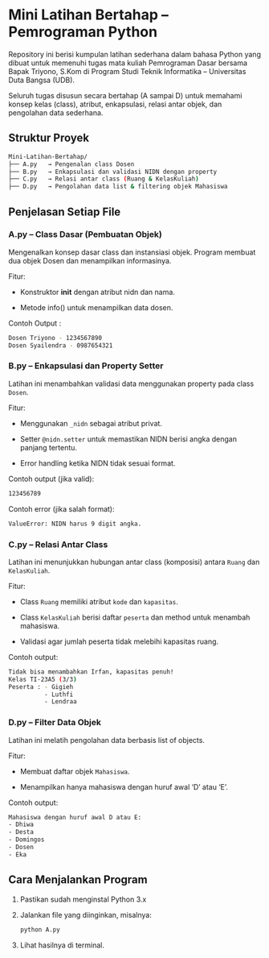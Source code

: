 # Mini Latihan Bertahap – Pemrograman Python

Repository ini berisi kumpulan latihan sederhana dalam bahasa Python yang dibuat untuk memenuhi tugas mata kuliah Pemrograman Dasar bersama Bapak Triyono, S.Kom di Program Studi Teknik Informatika – Universitas Duta Bangsa (UDB).

Seluruh tugas disusun secara bertahap (A sampai D) untuk memahami konsep kelas (class), atribut, enkapsulasi, relasi antar objek, dan pengolahan data sederhana.


## Struktur Proyek

```bash
Mini-Latihan-Bertahap/
├── A.py   → Pengenalan class Dosen
├── B.py   → Enkapsulasi dan validasi NIDN dengan property
├── C.py   → Relasi antar class (Ruang & KelasKuliah)
├── D.py   → Pengolahan data list & filtering objek Mahasiswa
```


## Penjelasan Setiap File

### A.py – Class Dasar (Pembuatan Objek)

Mengenalkan konsep dasar class dan instansiasi objek.
Program membuat dua objek Dosen dan menampilkan informasinya.

Fitur:

 - Konstruktor __init__ dengan atribut nidn dan nama.

 - Metode info() untuk menampilkan data dosen.

Contoh Output :

```bash
Dosen Triyono - 1234567890
Dosen Syailendra - 0987654321
```

### B.py – Enkapsulasi dan Property Setter

Latihan ini menambahkan validasi data menggunakan property pada class `Dosen`.

Fitur:

 - Menggunakan `_nidn` sebagai atribut privat.

 - Setter `@nidn.setter` untuk memastikan NIDN berisi angka dengan panjang tertentu.

 - Error handling ketika NIDN tidak sesuai format.

Contoh output (jika valid):

```bash
123456789
```

Contoh error (jika salah format):

```bash
ValueError: NIDN harus 9 digit angka.
```

### C.py – Relasi Antar Class

Latihan ini menunjukkan hubungan antar class (komposisi) antara `Ruang` dan `KelasKuliah`.

Fitur:

 - Class `Ruang` memiliki atribut `kode` dan `kapasitas`.

 - Class `KelasKuliah` berisi daftar `peserta` dan method untuk menambah mahasiswa.

 - Validasi agar jumlah peserta tidak melebihi kapasitas ruang.

Contoh output:

```bash
Tidak bisa menambahkan Irfan, kapasitas penuh!
Kelas TI-23A5 (3/3)
Peserta : - Gigieh
          - Luthfi
          - Lendraa
```

### D.py – Filter Data Objek

Latihan ini melatih pengolahan data berbasis list of objects.

Fitur:

 - Membuat daftar objek `Mahasiswa`.

 - Menampilkan hanya mahasiswa dengan huruf awal ‘D’ atau ‘E’.

Contoh output:

```bash
Mahasiswa dengan huruf awal D atau E:
- Dhiwa
- Desta
- Domingos
- Dosen
- Eka
```

## Cara Menjalankan Program

 1. Pastikan sudah menginstal Python 3.x

 2. Jalankan file yang diinginkan, misalnya:
    ```bash
    python A.py
    ```
 3. Lihat hasilnya di terminal.

